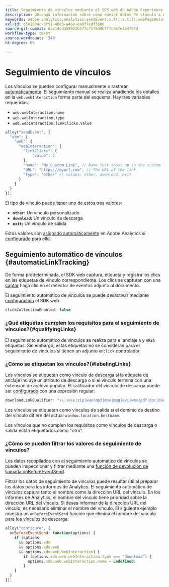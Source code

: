 ```yaml
---
title: Seguimiento de vínculos mediante el SDK web de Adobe Experience Platform
description: Obtenga información sobre cómo enviar datos de vínculo a Adobe Analytics con el SDK web de Experience Platform
keywords: adobe analytics;analytics;sendEvent;s.t();s.tl();webPageDetails;pageViews;webInteraction;interacción web;vistas de página;seguimiento de vínculos;vínculos de seguimiento;clickCollection;colección de clics;
exl-id: d5a1804c-8f91-4083-a46e-ea8f7edf36b6
source-git-commit: dac14cd358922b577c71f8d9b7f7c9b7e1b4f87d
workflow-type: tm+mt
source-wordcount: '340'
ht-degree: 0%

---
```


# Seguimiento de vínculos

Los vínculos se pueden configurar manualmente o rastrear [automáticamente](#automaticLinkTracking). El seguimiento manual se realiza añadiendo los detalles en la `web.webInteraction` forma parte del esquema. Hay tres variables requeridas:

* `web.webInteraction.name`
* `web.webInteraction.type`
* `web.webInteraction.linkClicks.value`

```javascript
alloy("sendEvent", {
  "xdm": {
    "web": {
      "webInteraction": {
        "linkClicks": {
            "value": 1
        },
        "name": "My Custom Link", // Name that shows up in the custom links report
        "URL": "https://myurl.com", // The URL of the link
        "type": "other" // values: other, download, exit
      }
    }
  }
});
```

El tipo de vínculo puede tener uno de estos tres valores:

* **`other`:** Un vínculo personalizado
* **`download`:** Un vínculo de descarga
* **`exit`:** Un vínculo de salida

Estos valores son [asignado automáticamente](adobe-analytics/automatically-mapped-vars.md) en Adobe Analytics si [configurado](adobe-analytics/analytics-overview.md) para ello.

## Seguimiento automático de vínculos {#automaticLinkTracking}

De forma predeterminada, el SDK web captura, etiqueta y registra los clics en las etiquetas de vínculo correspondiente. Los clics se capturan con una [captar](https://www.w3.org/TR/uievents/#capture-phase) haga clic en el detector de eventos adjunto al documento.

El seguimiento automático de vínculos se puede desactivar mediante [configuración](../fundamentals/configuring-the-sdk.md#clickCollectionEnabled) el SDK web.

```javascript
clickCollectionEnabled: false
```

### ¿Qué etiquetas cumplen los requisitos para el seguimiento de vínculos?{#qualifyingLinks}

El seguimiento automático de vínculos se realiza para el anclaje `A` y `AREA` etiquetas. Sin embargo, estas etiquetas no se consideran para el seguimiento de vínculos si tienen un adjunto `onclick` controlador.

### ¿Cómo se etiquetan los vínculos?{#labelingLinks}

Los vínculos se etiquetan como vínculo de descarga si la etiqueta de anclaje incluye un atributo de descarga o si el vínculo termina con una extensión de archivo popular. El calificador del vínculo de descarga puede ser [configurado](../fundamentals/configuring-the-sdk.md) con una expresión regular:

```javascript
downloadLinkQualifier: "\\.(exe|zip|wav|mp3|mov|mpg|avi|wmv|pdf|doc|docx|xls|xlsx|ppt|pptx)$"
```

Los vínculos se etiquetan como vínculos de salida si el dominio de destino del vínculo difiere del actual `window.location.hostname`.

Los vínculos que no cumplen los requisitos como vínculos de descarga o salida están etiquetados como &quot;otro&quot;.

### ¿Cómo se pueden filtrar los valores de seguimiento de vínculos?

Los datos recopilados con el seguimiento automático de vínculos se pueden inspeccionar y filtrar mediante una [función de devolución de llamada onBeforeEventSend](../fundamentals/tracking-events.md#modifying-events-globally).

Filtrar los datos de seguimiento de vínculos puede resultar útil al preparar los datos para los informes de Analytics. El seguimiento automático de vínculos captura tanto el nombre como la dirección URL del vínculo. En los informes de Analytics, el nombre del vínculo tiene prioridad sobre la dirección URL del vínculo. Si desea informar de la dirección URL del vínculo, es necesario eliminar el nombre del vínculo. El siguiente ejemplo muestra un `onBeforeEventSend` función que elimina el nombre del vínculo para los vínculos de descarga:

```javascript
alloy("configure", {
  onBeforeEventSend: function(options) {
    if (options
      && options.xdm
      && options.xdm.web
      && options.xdm.web.webInteraction) {
        if (options.xdm.web.webInteraction.type === "download") {
          options.xdm.web.webInteraction.name = undefined;
        }
    }
  }
});
```

